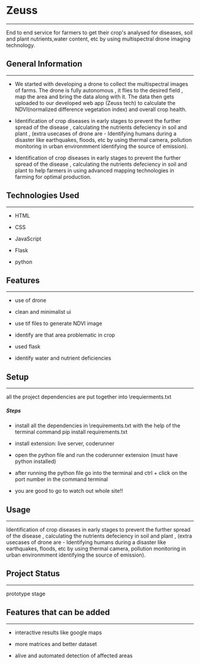 <h1>Zeuss</h1>
<hr><p>End to end service for farmers to get their crop's analysed for diseases, soil and plant nutrients,water content, etc by using multispectral drone imaging technology.</p><h2>General Information</h2>
<hr><ul>
<li>We started with developing a drone to collect the multispectral images of farms. The drone is fully autonomous , it flies to the desired field , map the area and bring the data along with it.
The data then gets uploaded to our developed web app (Zeuss tech) to calculate the NDVI(normalized difference vegetation index) and overall crop health.</li>
</ul><ul>
<li>Identification of crop diseases in early stages to prevent the further spread of the disease , calculating the nutrients defeciency in soil and plant , (extra usecases of drone are - Identifying humans during a disaster like earthquakes, floods, etc by using thermal camera, pollution monitoring in urban environmment identifying the source of emission).</li>
</ul><ul>
<li>Identification of crop diseases in early stages to prevent the further spread of the disease , calculating the nutrients defeciency in soil and plant to help farmers in using advanced mapping technologies in farming for optimal production.</li>
</ul><h2>Technologies Used</h2>
<hr><ul>
<li>HTML</li>
</ul><ul>
<li>CSS</li>
</ul><ul>
<li>JavaScript</li>
</ul><ul>
<li>Flask</li>
</ul><ul>
<li>python</li>
</ul><h2>Features</h2>
<hr><ul>
<li>use of drone</li>
</ul><ul>
<li>clean and minimalist ui</li>
</ul><ul>
<li>use tif files to generate NDVI image</li>
</ul><ul>
<li>identify are that area problematic in crop</li>
</ul><ul>
<li>used flask</li>
</ul><ul>
<li>identify water and nutrient deficiencies</li>
</ul><h2>Setup</h2>
<hr><p>all the project dependencies are put together into \requierments.txt</p><h5>Steps</h5><ul>
<li>install all the dependencies in \requirements.txt with the help of the terminal command pip install requirements.txt</li>
</ul><ul>
<li>install extension: live server, coderunner</li>
</ul><ul>
<li>open the python file and run the coderunner extension (must have python installed)</li>
</ul><ul>
<li>after running the python file go into the terminal and ctrl + click on the port number in the command terminal</li>
</ul><ul>
<li>you are good to go to watch out whole site!!</li>
</ul><h2>Usage</h2>
<hr><p>Identification of crop diseases in early stages to prevent the further spread of the disease , calculating the nutrients defeciency in soil and plant , (extra usecases of drone are - Identifying humans during a disaster like earthquakes, floods, etc by using thermal camera, pollution monitoring in urban environmment identifying the source of emission).</p><h2>Project Status</h2>
<hr><p>prototype stage</p><h2>Features that can be added</h2>
<hr><ul>
<li>interactive results like google maps</li>
</ul><ul>
<li>more matrices and better dataset</li>
</ul><ul>
<li>alive and automated detection of affected areas</li>
</ul>